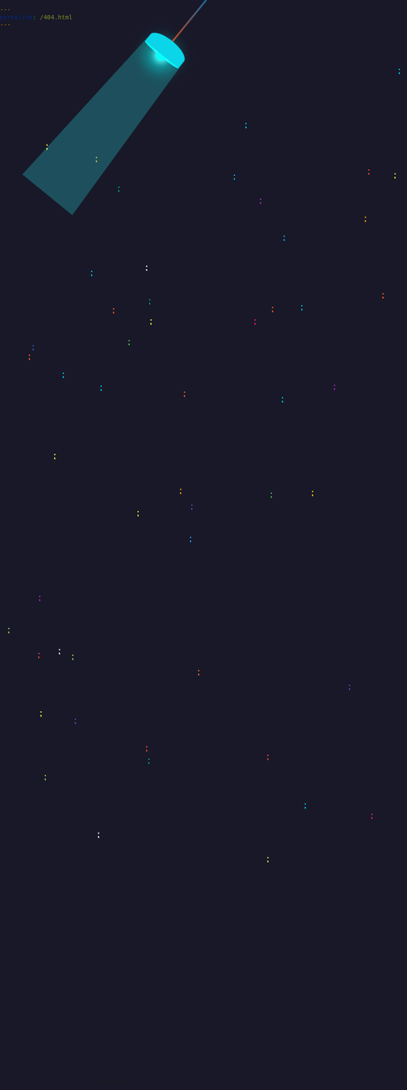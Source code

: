 ```yaml
---
permalink: /404.html
---
```


<style>
  
@charset "UTF-8";

* {
  margin: 0;
  padding: 0;
  -webkit-text-size-adjust: none;
}

html, body {
  height: 100%;
  overflow: hidden;
}

body {
  padding: 0;
  margin: 0;
  background: #181828;
  font-size: 14px;
  line-height: 1;
}

label {
  cursor: pointer;
}

a {
  margin: 0;
  padding: 0;
  vertical-align: baseline;
  background: transparent;
  text-decoration: none;
  color: #000;
}

input, select, button, textarea {
  margin: 0;
  font-size: 100%;
}

html, div, span, applet, object, iframe, h1, h2, h3, h4, h5, h6, p, blockquote, pre,
a, abbr, acronym, address, big, cite, code, del, dfn, em, font, img, ins, kbd, q, s, samp,
small, strike, strong, sub, sup, tt, var, b, u, i, center, dl, dt, dd, ol, ul, li,
fieldset, form, label, legend, table, caption, tbody, tfoot, thead, tr, th, td, input {
  border: 0;
  outline: 0;
  font-size: 100%;
  vertical-align: baseline;
  background: transparent;
}


.top-header:before {
    background-image: url(https://1.bp.blogspot.com/-gxsOcYWghHA/Xp_izTh4sFI/AAAAAAAAU8s/y637Fwg99qAuzW9na_NT_uApny8Vce95gCEwYBhgL/s1600/header-footer-gradient-bg.png);
}
.top-header:before {
    content: '';
    display: block;
    width: 100%;
    height: 4px;
    background-repeat: repeat-x;
    background-size: contain;
    position: absolute;
    top: 0;
    left: 0;
  opacity:0.5;
}


.starsec{
  content: " ";
    position: absolute;
    width: 3px;
    height: 3px;
    background: transparent;
   box-shadow: 571px 173px #00BCD4, 1732px 143px #00BCD4, 1745px 454px #FF5722, 234px 784px #00BCD4, 1793px 1123px #FF9800, 1076px 504px #03A9F4, 633px 601px #FF5722, 350px 630px #FFEB3B, 1164px 782px #00BCD4, 76px 690px #3F51B5, 1825px 701px #CDDC39, 1646px 578px #FFEB3B, 544px 293px #2196F3, 445px 1061px #673AB7, 928px 47px #00BCD4, 168px 1410px #8BC34A, 777px 782px #9C27B0, 1235px 1941px #9C27B0, 104px 1690px #8BC34A, 1167px 1338px #E91E63, 345px 1652px #009688, 1682px 1196px #F44336, 1995px 494px #8BC34A, 428px 798px #FF5722, 340px 1623px #F44336, 605px 349px #9C27B0, 1339px 1344px #673AB7, 1102px 1745px #3F51B5, 1592px 1676px #2196F3, 419px 1024px #FF9800, 630px 1033px #4CAF50, 1995px 1644px #00BCD4, 1092px 712px #9C27B0, 1355px 606px #F44336, 622px 1881px #CDDC39, 1481px 621px #9E9E9E, 19px 1348px #8BC34A, 864px 1780px #E91E63, 442px 1136px #2196F3, 67px 712px #FF5722, 89px 1406px #F44336, 275px 321px #009688, 592px 630px #E91E63, 1012px 1690px #9C27B0, 1749px 23px #673AB7, 94px 1542px #FFEB3B, 1201px 1657px #3F51B5, 1505px 692px #2196F3, 1799px 601px #03A9F4, 656px 811px #00BCD4, 701px 597px #00BCD4, 1202px 46px #FF5722, 890px 569px #FF5722, 1613px 813px #2196F3, 223px 252px #FF9800, 983px 1093px #F44336, 726px 1029px #FFC107, 1764px 778px #CDDC39, 622px 1643px #F44336, 174px 1559px #673AB7, 212px 517px #00BCD4, 340px 505px #FFF, 1700px 39px #FFF, 1768px 516px #F44336, 849px 391px #FF9800, 228px 1824px #FFF, 1119px 1680px #FFC107, 812px 1480px #3F51B5, 1438px 1585px #CDDC39, 137px 1397px #FFF, 1080px 456px #673AB7, 1208px 1437px #03A9F4, 857px 281px #F44336, 1254px 1306px #CDDC39, 987px 990px #4CAF50, 1655px 911px #00BCD4, 1102px 1216px #FF5722, 1807px 1044px #FFF, 660px 435px #03A9F4, 299px 678px #4CAF50, 1193px 115px #FF9800, 918px 290px #CDDC39, 1447px 1422px #FFEB3B, 91px 1273px #9C27B0, 108px 223px #FFEB3B, 146px 754px #00BCD4, 461px 1446px #FF5722, 1004px 391px #673AB7, 1529px 516px #F44336, 1206px 845px #CDDC39, 347px 583px #009688, 1102px 1332px #F44336, 709px 1756px #00BCD4, 1972px 248px #FFF, 1669px 1344px #FF5722, 1132px 406px #F44336, 320px 1076px #CDDC39, 126px 943px #FFEB3B, 263px 604px #FF5722, 1546px 692px #F44336;
  animation: animStar 150s linear infinite;
}

.starthird
{
  content: " ";
    position: absolute;
    width: 3px;
    height: 3px;
    background: transparent;
   box-shadow: 571px 173px #00BCD4, 1732px 143px #00BCD4, 1745px 454px #FF5722, 234px 784px #00BCD4, 1793px 1123px #FF9800, 1076px 504px #03A9F4, 633px 601px #FF5722, 350px 630px #FFEB3B, 1164px 782px #00BCD4, 76px 690px #3F51B5, 1825px 701px #CDDC39, 1646px 578px #FFEB3B, 544px 293px #2196F3, 445px 1061px #673AB7, 928px 47px #00BCD4, 168px 1410px #8BC34A, 777px 782px #9C27B0, 1235px 1941px #9C27B0, 104px 1690px #8BC34A, 1167px 1338px #E91E63, 345px 1652px #009688, 1682px 1196px #F44336, 1995px 494px #8BC34A, 428px 798px #FF5722, 340px 1623px #F44336, 605px 349px #9C27B0, 1339px 1344px #673AB7, 1102px 1745px #3F51B5, 1592px 1676px #2196F3, 419px 1024px #FF9800, 630px 1033px #4CAF50, 1995px 1644px #00BCD4, 1092px 712px #9C27B0, 1355px 606px #F44336, 622px 1881px #CDDC39, 1481px 621px #9E9E9E, 19px 1348px #8BC34A, 864px 1780px #E91E63, 442px 1136px #2196F3, 67px 712px #FF5722, 89px 1406px #F44336, 275px 321px #009688, 592px 630px #E91E63, 1012px 1690px #9C27B0, 1749px 23px #673AB7, 94px 1542px #FFEB3B, 1201px 1657px #3F51B5, 1505px 692px #2196F3, 1799px 601px #03A9F4, 656px 811px #00BCD4, 701px 597px #00BCD4, 1202px 46px #FF5722, 890px 569px #FF5722, 1613px 813px #2196F3, 223px 252px #FF9800, 983px 1093px #F44336, 726px 1029px #FFC107, 1764px 778px #CDDC39, 622px 1643px #F44336, 174px 1559px #673AB7, 212px 517px #00BCD4, 340px 505px #FFF, 1700px 39px #FFF, 1768px 516px #F44336, 849px 391px #FF9800, 228px 1824px #FFF, 1119px 1680px #FFC107, 812px 1480px #3F51B5, 1438px 1585px #CDDC39, 137px 1397px #FFF, 1080px 456px #673AB7, 1208px 1437px #03A9F4, 857px 281px #F44336, 1254px 1306px #CDDC39, 987px 990px #4CAF50, 1655px 911px #00BCD4, 1102px 1216px #FF5722, 1807px 1044px #FFF, 660px 435px #03A9F4, 299px 678px #4CAF50, 1193px 115px #FF9800, 918px 290px #CDDC39, 1447px 1422px #FFEB3B, 91px 1273px #9C27B0, 108px 223px #FFEB3B, 146px 754px #00BCD4, 461px 1446px #FF5722, 1004px 391px #673AB7, 1529px 516px #F44336, 1206px 845px #CDDC39, 347px 583px #009688, 1102px 1332px #F44336, 709px 1756px #00BCD4, 1972px 248px #FFF, 1669px 1344px #FF5722, 1132px 406px #F44336, 320px 1076px #CDDC39, 126px 943px #FFEB3B, 263px 604px #FF5722, 1546px 692px #F44336;
  animation: animStar 10s linear infinite;
}

.starfourth
{
  content: " ";
    position: absolute;
    width: 2px;
    height: 2px;
    background: transparent;
   box-shadow: 571px 173px #00BCD4, 1732px 143px #00BCD4, 1745px 454px #FF5722, 234px 784px #00BCD4, 1793px 1123px #FF9800, 1076px 504px #03A9F4, 633px 601px #FF5722, 350px 630px #FFEB3B, 1164px 782px #00BCD4, 76px 690px #3F51B5, 1825px 701px #CDDC39, 1646px 578px #FFEB3B, 544px 293px #2196F3, 445px 1061px #673AB7, 928px 47px #00BCD4, 168px 1410px #8BC34A, 777px 782px #9C27B0, 1235px 1941px #9C27B0, 104px 1690px #8BC34A, 1167px 1338px #E91E63, 345px 1652px #009688, 1682px 1196px #F44336, 1995px 494px #8BC34A, 428px 798px #FF5722, 340px 1623px #F44336, 605px 349px #9C27B0, 1339px 1344px #673AB7, 1102px 1745px #3F51B5, 1592px 1676px #2196F3, 419px 1024px #FF9800, 630px 1033px #4CAF50, 1995px 1644px #00BCD4, 1092px 712px #9C27B0, 1355px 606px #F44336, 622px 1881px #CDDC39, 1481px 621px #9E9E9E, 19px 1348px #8BC34A, 864px 1780px #E91E63, 442px 1136px #2196F3, 67px 712px #FF5722, 89px 1406px #F44336, 275px 321px #009688, 592px 630px #E91E63, 1012px 1690px #9C27B0, 1749px 23px #673AB7, 94px 1542px #FFEB3B, 1201px 1657px #3F51B5, 1505px 692px #2196F3, 1799px 601px #03A9F4, 656px 811px #00BCD4, 701px 597px #00BCD4, 1202px 46px #FF5722, 890px 569px #FF5722, 1613px 813px #2196F3, 223px 252px #FF9800, 983px 1093px #F44336, 726px 1029px #FFC107, 1764px 778px #CDDC39, 622px 1643px #F44336, 174px 1559px #673AB7, 212px 517px #00BCD4, 340px 505px #FFF, 1700px 39px #FFF, 1768px 516px #F44336, 849px 391px #FF9800, 228px 1824px #FFF, 1119px 1680px #FFC107, 812px 1480px #3F51B5, 1438px 1585px #CDDC39, 137px 1397px #FFF, 1080px 456px #673AB7, 1208px 1437px #03A9F4, 857px 281px #F44336, 1254px 1306px #CDDC39, 987px 990px #4CAF50, 1655px 911px #00BCD4, 1102px 1216px #FF5722, 1807px 1044px #FFF, 660px 435px #03A9F4, 299px 678px #4CAF50, 1193px 115px #FF9800, 918px 290px #CDDC39, 1447px 1422px #FFEB3B, 91px 1273px #9C27B0, 108px 223px #FFEB3B, 146px 754px #00BCD4, 461px 1446px #FF5722, 1004px 391px #673AB7, 1529px 516px #F44336, 1206px 845px #CDDC39, 347px 583px #009688, 1102px 1332px #F44336, 709px 1756px #00BCD4, 1972px 248px #FFF, 1669px 1344px #FF5722, 1132px 406px #F44336, 320px 1076px #CDDC39, 126px 943px #FFEB3B, 263px 604px #FF5722, 1546px 692px #F44336;
  animation: animStar 50s linear infinite;
}

.starfifth
{
  content: " ";
    position: absolute;
    width: 1px;
    height: 1px;
    background: transparent;
   box-shadow: 571px 173px #00BCD4, 1732px 143px #00BCD4, 1745px 454px #FF5722, 234px 784px #00BCD4, 1793px 1123px #FF9800, 1076px 504px #03A9F4, 633px 601px #FF5722, 350px 630px #FFEB3B, 1164px 782px #00BCD4, 76px 690px #3F51B5, 1825px 701px #CDDC39, 1646px 578px #FFEB3B, 544px 293px #2196F3, 445px 1061px #673AB7, 928px 47px #00BCD4, 168px 1410px #8BC34A, 777px 782px #9C27B0, 1235px 1941px #9C27B0, 104px 1690px #8BC34A, 1167px 1338px #E91E63, 345px 1652px #009688, 1682px 1196px #F44336, 1995px 494px #8BC34A, 428px 798px #FF5722, 340px 1623px #F44336, 605px 349px #9C27B0, 1339px 1344px #673AB7, 1102px 1745px #3F51B5, 1592px 1676px #2196F3, 419px 1024px #FF9800, 630px 1033px #4CAF50, 1995px 1644px #00BCD4, 1092px 712px #9C27B0, 1355px 606px #F44336, 622px 1881px #CDDC39, 1481px 621px #9E9E9E, 19px 1348px #8BC34A, 864px 1780px #E91E63, 442px 1136px #2196F3, 67px 712px #FF5722, 89px 1406px #F44336, 275px 321px #009688, 592px 630px #E91E63, 1012px 1690px #9C27B0, 1749px 23px #673AB7, 94px 1542px #FFEB3B, 1201px 1657px #3F51B5, 1505px 692px #2196F3, 1799px 601px #03A9F4, 656px 811px #00BCD4, 701px 597px #00BCD4, 1202px 46px #FF5722, 890px 569px #FF5722, 1613px 813px #2196F3, 223px 252px #FF9800, 983px 1093px #F44336, 726px 1029px #FFC107, 1764px 778px #CDDC39, 622px 1643px #F44336, 174px 1559px #673AB7, 212px 517px #00BCD4, 340px 505px #FFF, 1700px 39px #FFF, 1768px 516px #F44336, 849px 391px #FF9800, 228px 1824px #FFF, 1119px 1680px #FFC107, 812px 1480px #3F51B5, 1438px 1585px #CDDC39, 137px 1397px #FFF, 1080px 456px #673AB7, 1208px 1437px #03A9F4, 857px 281px #F44336, 1254px 1306px #CDDC39, 987px 990px #4CAF50, 1655px 911px #00BCD4, 1102px 1216px #FF5722, 1807px 1044px #FFF, 660px 435px #03A9F4, 299px 678px #4CAF50, 1193px 115px #FF9800, 918px 290px #CDDC39, 1447px 1422px #FFEB3B, 91px 1273px #9C27B0, 108px 223px #FFEB3B, 146px 754px #00BCD4, 461px 1446px #FF5722, 1004px 391px #673AB7, 1529px 516px #F44336, 1206px 845px #CDDC39, 347px 583px #009688, 1102px 1332px #F44336, 709px 1756px #00BCD4, 1972px 248px #FFF, 1669px 1344px #FF5722, 1132px 406px #F44336, 320px 1076px #CDDC39, 126px 943px #FFEB3B, 263px 604px #FF5722, 1546px 692px #F44336;
  animation: animStar 80s linear infinite;
}

@keyframes animStar
{
  0% {
    transform: translateY(0px);
}
  100% {
    transform: translateY(-2000px);
}
}



button {
  border: none;
  padding: 0;
  font-size: 0;
  line-height: 0;
  background: none;
  cursor: pointer;
}

:focus {
  outline: 0;
}

.clearfix:before, .clearfix:after {
  content: "\0020";
  display: block;
  height: 0;
  visibility: hidden;
}

.clearfix:after {
  clear: both;
}

.clearfix {
  zoom: 1;
}

.error {
  min-height: 100vh;
  position: relative;
  padding: 240px 0;
  box-sizing: border-box;
  width: 100%;
  height: 100%;
  text-align: center;
  margin-top: 70px;
}

.error__overlay {
  position: absolute;
  top: 0;
  left: 0;
  width: 100%;
  height: 100%;
  overflow: hidden;
}

.error__content {
  position: absolute;
  top: 50%;
  left: 50%;
  width: 100%;
  -webkit-transform: translate(-50%, -50%);
          transform: translate(-50%, -50%);
}

.error__message {
  text-align: center;
  color: #181828;
}

.message__title {
  font-family: 'Montserrat', sans-serif;
  font-weight: 900;
  text-transform: uppercase;
  letter-spacing: 5px;
   font-size: 5.6rem;
  padding-bottom: 40px;
  max-width: 960px;
  margin: 0 auto;
}

.message__text {
  font-family: 'Montserrat', sans-serif;
  line-height: 42px;
  font-size: 18px;
  padding: 0 60px;
  max-width: 680px;
  margin: auto;
}

.error__nav {
  max-width: 600px;
  margin: 40px auto 0;
  text-align: center;
}

.e-nav__form {
  position: relative;
  height: 45px;
  overflow: hidden;
  width: 170px;
  display: inline-block;
  vertical-align: top;
  border: 1px solid #212121;
  padding-left: 10px;
  padding-right: 46px;
}

.e-nav__icon {
  position: absolute;
  right: 15px;
  top: 50%;
  -webkit-transform: translateY(-50%);
          transform: translateY(-50%);
  color: #212121;
  -webkit-transition: color .25s ease;
  transition: color .25s ease;
}

.e-nav__link {
  height: 45px;
  line-height: 45px;
  width: 170px;
  display: inline-block;
  vertical-align: top;
  margin: 0 15px;
  border: 1px solid #181828;
  color: #181828;
  text-decoration: none;
  font-family: 'Montserrat', sans-serif;
  text-transform: uppercase;
  font-size: 11px;
  letter-spacing: .1rem;
  position: relative;
  overflow: hidden;
}

.e-nav__link:before {
  content: '';
  height: 200px;
  background: #212121;
  position: absolute;
  top: 70px;
  right: 70px;
  width: 260px;
  -webkit-transition: all .3s;
  transition: all .3s;
  -webkit-transform: rotate(50deg);
          transform: rotate(50deg);
}

.e-nav__link:after {
  -webkit-transition: all .3s;
  transition: all .3s;
  z-index: 999;
  position: relative;
}

.e-nav__link:after {
  content: "Home Page";
}

.e-nav__link:hover:before {
  top: -60px;
  right: -50px;
}

.e-nav__link:hover {
  color: #fff;
}

.e-nav__link:nth-child(2):hover:after {
  color: #fff;
}
/* 2.1. END Section Error */

/* 2.2. Social style */
.error__social {
  position: absolute;
  top: 50%;
  -webkit-transform: translateY(-50%);
          transform: translateY(-50%);
  left: 20px;
  z-index: 10;
}

.e-social__list {
  margin: 0;
  padding: 0;
  list-style-type: none;
}

.e-social__icon {
  padding-bottom: 30px;
}

.e-social__icon:last-child {
  padding-bottom: 0;
}

.e-social__link {
  color: #fff;
  -webkit-transition: all .25s ease;
  transition: all .25s ease;
  display: block;
}

.e-social__link:hover {
  opacity: .7;
}
/* 2.2. END Social style */

/* 2.3. Lamp */
.lamp {
  position: absolute;
  left: 0px;
  right: 0px;
  top: 0px;
  margin: 0px auto;
  width: 300px;
  display: flex;
  flex-direction: column;
  align-items: center;
  transform-origin: center top;
  animation-timing-function: cubic-bezier(0.6, 0, 0.38, 1);
  animation: move 5.1s infinite;
}

@keyframes move {
  0% {
    transform: rotate(40deg);
  }
  50% {
    transform: rotate(-40deg);
  }
  100% {
    transform: rotate(40deg);
  }
}

.cable {
  width: 8px;
    height: 248px;
    background-image: linear-gradient(rgb(32 148 218 / 70%), rgb(193 65 25)), linear-gradient(rgba(0,0,0,0.7), rgba(0,0,0,0.7)), linear-gradient(rgba(0,0,0,0.7), rgba(0,0,0,0.7));
}

.cover {
  width: 200px;
  height: 80px;
  background: #0bd5e8;
  border-top-left-radius: 50%;
  border-top-right-radius: 50%;
  position: relative;
  z-index: 200;
}

.in-cover {
  width: 100%;
  max-width: 200px;
  height: 20px;
  border-radius: 100%;
  background: #08ffff;
  position: absolute;
  left: 0px;
  right: 0px;
  margin: 0px auto;
  bottom: -9px;
  z-index: 100;
}
.in-cover .bulb {
     width: 50px;
    height: 50px;
    background-color: #08fffa;
    border-radius: 50%;
    position: absolute;
    left: 0px;
    right: 0px;
    bottom: -20px;
    margin: 0px auto;
    -webkit-box-shadow: 0 0 15px 7px rgba(0,255,255,0.8), 0 0 40px 25px rgba(0,255,255,0.5), -75px 0 30px 15px rgba(0,255,255,0.2);
    box-shadow: 0 0 25px 7px rgb(127 255 255 / 80%), 0 0 64px 47px rgba(0,255,255,0.5), 0px 0 30px 15px rgba(0,255,255,0.2);
}


.light {
      width: 200px;
    height: 0px;
    border-bottom: 900px solid rgb(44 255 255 / 24%);
    border-left: 50px solid transparent;
    border-right: 50px solid transparent;
    position: absolute;
    left: 0px;
    right: 0px;
    top: 270px;
    margin: 0px auto;
    z-index: 1;
    border-radius: 90px 90px 0px 0px;
}
/* 2.3. END Lamp */
/***********************************
			/* 2. END CONTENT */
/***********************************/

/***********************************
			/* 3. RESPONSIVE */
/***********************************/
.error {
  overflow: hidden;
  max-height: 100vh;
}
@media (max-width: 1400px) { 
  .lamp {
    zoom: .5;
  }
  .error__content {
    top: 55%;
  }
  .message__title {
    font-size: 3.5rem;
  }
}
@media (max-width: 900px) {

  .message__title {
    font-size: 34px;

  }
  .error__content {
    top: 55%;
  }
  }
@media (max-width: 950px) {
  .lamp__wrap {
    max-height: 100vh;
    overflow: hidden;
    max-width: 100vw;
  }
  .error__social {
    bottom: 30px;
    top: auto;
    transform: none;
    width: 100%;
    position: fixed;
    left: 0;
  }
  .e-social__icon {
    display: inline-block;
    padding-right: 30px;
  }
  .e-social__icon:last-child {
    padding-right: 0;
  }
  .e-social__icon {
    padding-bottom: 0;
  }
}
@media (max-width: 750px) {
  body, html, {
    max-height: 100vh;
  }
   .error__content {
    position: static;
    margin: 0 auto;
    transform: none;
    padding-top: 300px;
  }
  .error {
    padding-top: 0;
    padding-bottom: 100px;
    height: 100vh;
  }
  }
@media (max-width: 650px) {
  .message__title {
    font-size: 36px;
    padding-bottom: 20px;
  }
  .message__text {
    font-size: 16px;
    line-height: 2;
    padding-right: 20px;
    padding-left: 20px;
  }
  .lamp {
    zoom: .6;
  }
  .error__content {
    padding-top: 180px;
  }
  }
@media (max-width: 480px) {

  .message__title {
    font-size: 30px;
  }
  .message__text {
    padding-left: 10px;
    padding-right: 10px;
    font-size: 15px;
  }
  .error__nav {
    margin-top: 20px;
  }
}

</style>


<a href="https://codepen.io/uiswarup/full/yLzypyY" target="_blank">
  <header class="top-header">
</header>

<!--dust particel-->
<div>
  <div class="starsec"></div>
  <div class="starthird"></div>
  <div class="starfourth"></div>
  <div class="starfifth"></div>
</div>
<!--Dust particle end--->


<div class="lamp__wrap">
  <div class="lamp">
    <div class="cable"></div>
    <div class="cover"></div>
    <div class="in-cover">
      <div class="bulb"></div>
    </div>
    <div class="light"></div>
  </div>
</div>
<!-- END Lamp -->
<section class="error">
  <!-- Content -->
  <div class="error__content">
    <div class="error__message message">
      <h1 class="message__title">Page Not Found</h1>
      <p class="message__text">We're sorry, the page you were looking for isn't found here. The link you followed may either be broken or no longer exists. Please try again, or take a look at our.</p>
    </div>
    <div class="error__nav e-nav">
      <a href="" target="_blanck" class="e-nav__link"></a>
    </div>
  </div>
  <!-- END Content -->

</section>

  </a>
